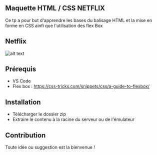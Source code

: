 ## Maquette HTML / CSS NETFLIX

Ce tp a pour but d'apprendre les bases du balisage HTML et la mise en forme en CSS ainfi que l'utilisation des flex Box

## Netflix

![alt text](https://github.com/JeremieTran/Netflix/blob/master/netflix.png)

## Prérequis

- VS Code
- Flex box : https://css-tricks.com/snippets/css/a-guide-to-flexbox/

## Installation

- Télécharger le dossier zip
- Extraire le contenu à la racine du serveur ou de l'émulateur

## Contribution

Toute idée ou suggestion est la bienvenue !

